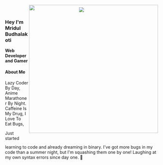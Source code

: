 <p align="center">
  <img src="https://capsule-render.vercel.app/api?type=waving&height=250&color=009FBD&text=Welcome%20To%20My%20Profile&descAlign=55&descAlignY=60&fontColor=ffffff"/>
</p>

<a href="https://google.com">
<img align="right" width="425" src="https://lanyard.cnrad.dev/api/1200558164844740796?imgStyle=circle&gradient=e9d6d5-e9d6d5-f3b1b4-ffffff&bg=0d1117" style="position: relative; top: -10mm;">
</a>

### Hey I'm Mridul Budhalakoti

**Web Developer and Gamer** 

<h4 align="left">About Me</h4>

<a href="https://github.com/himitsu95"><img align="left" width="100" ></a>
Lazy Coder By Day, Anime Marathoner By Night. Caffeine Is My Drug, I Love To Eat Bugs,

Just started learning to code and already dreaming in binary. I've got more bugs in my code than a summer night, but I'm squashing them one by one! Laughing at my own syntax errors since day one. :bug:
<br><br>
